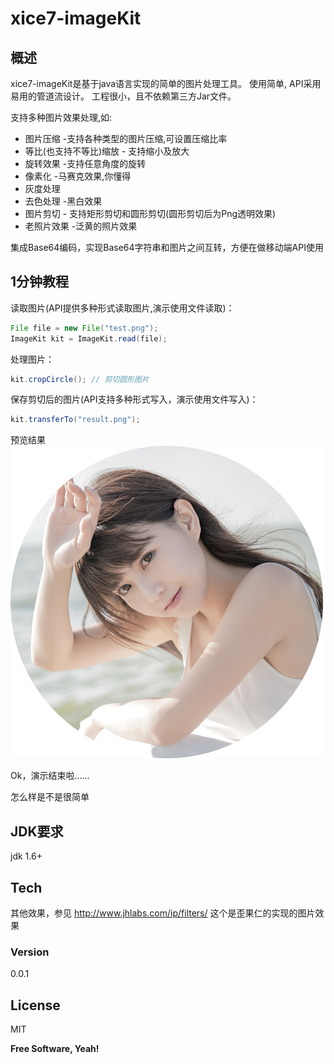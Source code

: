 # xice7-imageKit
## 概述
 xice7-imageKit是基于java语言实现的简单的图片处理工具。
 使用简单, API采用易用的管道流设计。
 工程很小，且不依赖第三方Jar文件。
 
  支持多种图片效果处理,如:
  
  - 图片压缩 -支持各种类型的图片压缩,可设置压缩比率
  - 等比(也支持不等比)缩放 - 支持缩小及放大
  - 旋转效果 -支持任意角度的旋转
  - 像素化 -马赛克效果,你懂得
  - 灰度处理
  - 去色处理 -黑白效果
  - 图片剪切 - 支持矩形剪切和圆形剪切(圆形剪切后为Png透明效果)
  - 老照片效果 -泛黄的照片效果

集成Base64编码，实现Base64字符串和图片之间互转，方便在做移动端API使用

## 1分钟教程
读取图片(API提供多种形式读取图片,演示使用文件读取)：
```java
File file = new File("test.png");
ImageKit kit = ImageKit.read(file);
```

处理图片：
```java
kit.cropCircle(); // 剪切圆形图片
```

保存剪切后的图片(API支持多种形式写入，演示使用文件写入)：
```java
kit.transferTo("result.png"); 
```
预览结果
![图片](src/test/resources/cropCircle.png)

Ok，演示结束啦……

怎么样是不是很简单

## JDK要求
jdk 1.6+
## Tech
其他效果，参见 http://www.jhlabs.com/ip/filters/ 这个是歪果仁的实现的图片效果

### Version
0.0.1

 
License
----

MIT


**Free Software, Yeah!**

